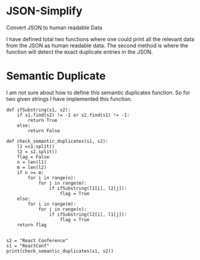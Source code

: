 # JSON-Simplify
Convert JSON to human readable Data

I have defined total two functions where one could print all the relevant data from the JSON as human readable data.
The second method is where the function will detect the exact duplicate entries in the JSON.

# Semantic Duplicate

I am not sure about how to define this semantic duplicates function.
So for two given strings I have implemented this function.

```
def ifSubstring(s1, s2):
    if s1.find(s2) != -1 or s2.find(s1) != -1:
        return True
    else:
        return False  

def check_semantic_duplicates(s1, s2):
    l1 =s1.split()
    l2 = s2.split()
    flag = False
    n = len(l1)
    m = len(l2)
    if n >= m:
        for i in range(n):
            for j in range(m):
                if ifSubstring(l1[i], l2[j]):
                    flag = True
    else:
        for i in range(m):
            for j in range(n):
                if ifSubstring(l2[i], l1[j]):
                    flag = True
    return flag                


s2 = "React Conference"
s1 = "ReactConf"
print(check_semantic_duplicates(s1, s2))
```
